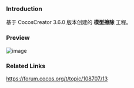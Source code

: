 ### Introduction
基于 CocosCreator 3.6.0 版本创建的 **模型擦除** 工程。

### Preview
![image](../../../gif/202207/2022070701.gif)

### Related Links
https://forum.cocos.org/t/topic/108707/13